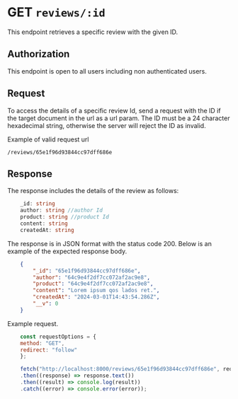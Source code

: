 # GET `reviews/:id`
This endpoint retrieves a specific review with the given ID.

## Authorization
This endpoint is open to all users including non authenticated users.

## Request
To access the details of a specific review Id, send a request with the ID if the target document in the url as a url param. The ID must be a 24 character hexadecimal string, otherwise the server will reject the ID as invalid.

Example of valid request url
```text
/reviews/65e1f96d93844cc97dff686e
```

## Response
The response includes the details of the review as follows:
```typescript
    _id: string
    author: string //author Id
    product: string //product Id
    content: string
    createdAt: string
```
The response is in JSON format with the status code 200. Below is an example of the expected response body.

```json
    {
        "_id": "65e1f96d93844cc97dff686e",
        "author": "64c9e4f2df7cc072af2ac9e8",
        "product": "64c9e4f2df7cc072af2ac9e8",
        "content": "Lorem ipsum qos lados ret.",
        "createdAt": "2024-03-01T14:43:54.286Z",
        "__v": 0
    }
```

Example request.
```javascript
    const requestOptions = {
    method: "GET",
    redirect: "follow"
    };

    fetch("http://localhost:8000/reviews/65e1f96d93844cc97dff686e", requestOptions)
    .then((response) => response.text())
    .then((result) => console.log(result))
    .catch((error) => console.error(error));
```